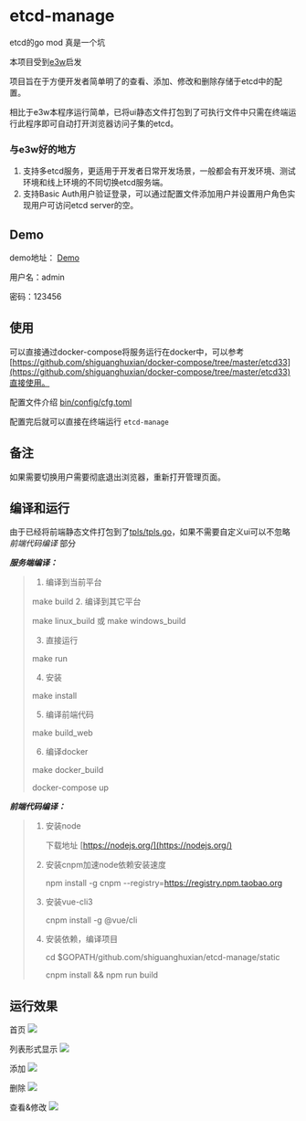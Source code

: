 # etcd-manage

etcd的go mod 真是一个坑

本项目受到[e3w](https://github.com/soyking/e3w)启发

项目旨在于方便开发者简单明了的查看、添加、修改和删除存储于etcd中的配置。

相比于e3w本程序运行简单，已将ui静态文件打包到了可执行文件中只需在终端运行此程序即可自动打开浏览器访问子集的etcd。

### 与e3w好的地方

1. 支持多etcd服务，更适用于开发者日常开发场景，一般都会有开发环境、测试环境和线上环境的不同切换etcd服务端。
2. 支持Basic Auth用户验证登录，可以通过配置文件添加用户并设置用户角色实现用户可访问etcd server的空。



## Demo

demo地址： [Demo](http://140.143.234.132:10280/ui/#/keys)

用户名：admin

密码：123456


## 使用

可以直接通过docker-compose将服务运行在docker中，可以参考 [https://github.com/shiguanghuxian/docker-compose/tree/master/etcd33](https://github.com/shiguanghuxian/docker-compose/tree/master/etcd33)直接使用。

配置文件介绍 [bin/config/cfg.toml](bin/config/cfg.toml)

配置完后就可以直接在终端运行 `etcd-manage` 


## 备注

如果需要切换用户需要彻底退出浏览器，重新打开管理页面。


## 编译和运行
由于已经将前端静态文件打包到了[tpls/tpls.go](tpls/tpls.go)，如果不需要自定义ui可以不忽略 *前端代码编译* 部分

***服务端编译：***

> 1. 编译到当前平台
> 	
> 	make build
> 2. 编译到其它平台
> 
> 	make linux\_build 或 make windows\_build
> 
> 3. 直接运行
> 
> 	make run
> 
> 4. 安装
> 
> 	make install
> 
> 5. 编译前端代码
> 
> 	make build\_web
> 
> 6. 编译docker
> 
> 	make docker\_build
> 
> 	docker-compose up
> 



***前端代码编译：***

>
> 1. 安装node 
> 
> 		下载地址 [https://nodejs.org/](https://nodejs.org/)
>
> 2. 安装cnpm加速node依赖安装速度
>
> 		npm install -g cnpm  --registry=https://registry.npm.taobao.org
> 
> 3. 安装vue-cli3
> 
> 		cnpm install -g @vue/cli
> 
> 4. 安装依赖，编译项目
>
>  		cd $GOPATH/github.com/shiguanghuxian/etcd-manage/static
> 
> 		cnpm install && npm run build
> 

## 运行效果
首页
![](./images/abc.png)

列表形式显示
![](./images/list.png)

添加
![](./images/add.png)

删除
![](./images/del.png)

查看&修改
![](./images/show.png)
